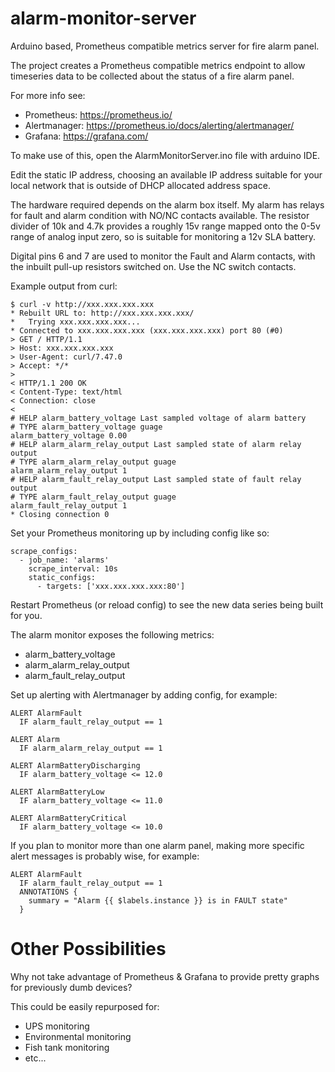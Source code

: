 # alarm-monitor-server
Arduino based, Prometheus compatible metrics server for fire alarm panel.

The project creates a Prometheus compatible metrics endpoint to allow timeseries data to be collected about the status of a fire alarm panel.

For more info see:
- Prometheus: https://prometheus.io/
- Alertmanager: https://prometheus.io/docs/alerting/alertmanager/
- Grafana: https://grafana.com/

To make use of this, open the AlarmMonitorServer.ino file with arduino IDE.

Edit the static IP address, choosing an available IP address suitable for your local network that is outside of DHCP allocated address space.

The hardware required depends on the alarm box itself. My alarm has relays for fault and alarm condition with NO/NC contacts available.
The resistor divider of 10k and 4.7k provides a roughly 15v range mapped onto the 0-5v range of analog input zero, so is suitable for monitoring a 12v SLA battery.

Digital pins 6 and 7 are used to monitor the Fault and Alarm contacts, with the inbuilt pull-up resistors switched on. Use the NC switch contacts.


Example output from curl:
```
$ curl -v http://xxx.xxx.xxx.xxx
* Rebuilt URL to: http://xxx.xxx.xxx.xxx/
*   Trying xxx.xxx.xxx.xxx...
* Connected to xxx.xxx.xxx.xxx (xxx.xxx.xxx.xxx) port 80 (#0)
> GET / HTTP/1.1
> Host: xxx.xxx.xxx.xxx
> User-Agent: curl/7.47.0
> Accept: */*
> 
< HTTP/1.1 200 OK
< Content-Type: text/html
< Connection: close
< 
# HELP alarm_battery_voltage Last sampled voltage of alarm battery
# TYPE alarm_battery_voltage guage
alarm_battery_voltage 0.00
# HELP alarm_alarm_relay_output Last sampled state of alarm relay output
# TYPE alarm_alarm_relay_output guage
alarm_alarm_relay_output 1
# HELP alarm_fault_relay_output Last sampled state of fault relay output
# TYPE alarm_fault_relay_output guage
alarm_fault_relay_output 1
* Closing connection 0

```


Set your Prometheus monitoring up by including config like so:

```
scrape_configs:
  - job_name: 'alarms'
    scrape_interval: 10s
    static_configs:
      - targets: ['xxx.xxx.xxx.xxx:80']
```

Restart Prometheus (or reload config) to see the new data series being built for you.

The alarm monitor exposes the following metrics:

- alarm_battery_voltage
- alarm_alarm_relay_output
- alarm_fault_relay_output

Set up alerting with Alertmanager by adding config, for example:

```
ALERT AlarmFault
  IF alarm_fault_relay_output == 1

ALERT Alarm
  IF alarm_alarm_relay_output == 1

ALERT AlarmBatteryDischarging
  IF alarm_battery_voltage <= 12.0

ALERT AlarmBatteryLow
  IF alarm_battery_voltage <= 11.0

ALERT AlarmBatteryCritical
  IF alarm_battery_voltage <= 10.0

```

If you plan to monitor more than one alarm panel, making more specific alert messages is probably wise, for example:
```
ALERT AlarmFault
  IF alarm_fault_relay_output == 1
  ANNOTATIONS {
    summary = "Alarm {{ $labels.instance }} is in FAULT state"
  }

```


# Other Possibilities

Why not take advantage of Prometheus & Grafana to provide pretty graphs for previously dumb devices?

This could be easily repurposed for:

- UPS monitoring
- Environmental monitoring
- Fish tank monitoring
- etc...
